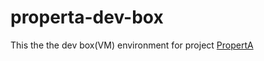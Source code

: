 # properta-dev-box
This the the dev box(VM) environment for project [PropertA](https://github.com/helin16/properta/)